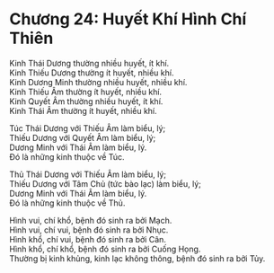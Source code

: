 # Chương 24: Huyết Khí Hình Chí Thiên

Kinh Thái Dương thường nhiều huyết, ít khí.  
Kinh Thiếu Dương thường ít huyết, nhiều khí.  
Kinh Dương Minh thường nhiều huyết, nhiều khí.  
Kinh Thiếu Âm thường ít huyết, nhiều khí.  
Kinh Quyết Âm thường nhiều huyết, ít khí.  
Kinh Thái Âm thường ít huyết, nhiều khí.

Túc Thái Dương với Thiếu Âm làm biểu, lý;  
Thiếu Dương với Quyết Âm làm biểu, lý;  
Dương Minh với Thái Âm làm biểu, lý.  
Đó là những kinh thuộc về Túc.

Thủ Thái Dương với Thiếu Âm làm biểu, lý;  
Thiếu Dương với Tâm Chủ (tức bào lạc) làm biểu, lý;  
Dương Minh với Thái Âm làm biểu, lý.  
Đó là những kinh thuộc về Thủ.

Hình vui, chí khổ, bệnh đó sinh ra bởi Mạch.  
Hình vui, chí vui, bệnh đó sinh ra bởi Nhục.  
Hình khổ, chí vui, bệnh đó sinh ra bởi Cân.  
Hình khổ, chí khổ, bệnh đó sinh ra bởi Cuống Họng.  
Thường bị kinh khủng, kinh lạc không thông, bệnh đó sinh ra bởi Tủy.
